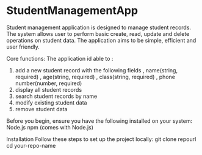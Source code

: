 # StudentManagementApp

Student management application is designed to manage student records. The
system allows user to perform basic create, read, update and delete operations on
student data. The application aims to be simple, efficient and user friendly.

Core functions:
The application id able to :
1. add a new student record with the following fields
, name(string, required)
, age(string, required)
, class(string, required)
, phone number(number, required)
2. display all student records
3. search student records by name
4. modify existing student data
5. remove student data

Before you begin, ensure you have the following installed on your system:
Node.js 
npm (comes with Node.js)

Installation
Follow these steps to set up the project locally:
git clone repourl
cd your-repo-name

